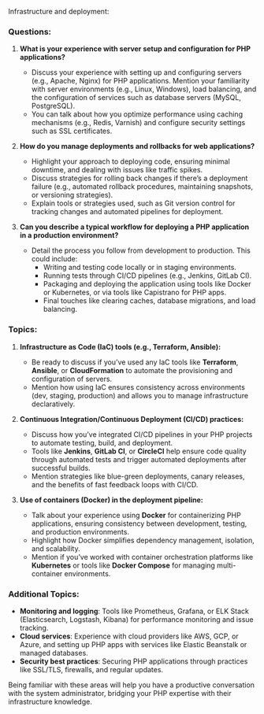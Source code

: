 Infrastructure and deployment:

### Questions:

1. **What is your experience with server setup and configuration for PHP applications?**
   - Discuss your experience with setting up and configuring servers (e.g., Apache, Nginx) for PHP applications. Mention your familiarity with server environments (e.g., Linux, Windows), load balancing, and the configuration of services such as database servers (MySQL, PostgreSQL).
   - You can talk about how you optimize performance using caching mechanisms (e.g., Redis, Varnish) and configure security settings such as SSL certificates.

2. **How do you manage deployments and rollbacks for web applications?**
   - Highlight your approach to deploying code, ensuring minimal downtime, and dealing with issues like traffic spikes.
   - Discuss strategies for rolling back changes if there’s a deployment failure (e.g., automated rollback procedures, maintaining snapshots, or versioning strategies).
   - Explain tools or strategies used, such as Git version control for tracking changes and automated pipelines for deployment.

3. **Can you describe a typical workflow for deploying a PHP application in a production environment?**
   - Detail the process you follow from development to production. This could include:
     - Writing and testing code locally or in staging environments.
     - Running tests through CI/CD pipelines (e.g., Jenkins, GitLab CI).
     - Packaging and deploying the application using tools like Docker or Kubernetes, or via tools like Capistrano for PHP apps.
     - Final touches like clearing caches, database migrations, and load balancing.

### Topics:

1. **Infrastructure as Code (IaC) tools (e.g., Terraform, Ansible):**
   - Be ready to discuss if you’ve used any IaC tools like **Terraform**, **Ansible**, or **CloudFormation** to automate the provisioning and configuration of servers.
   - Mention how using IaC ensures consistency across environments (dev, staging, production) and allows you to manage infrastructure declaratively.

2. **Continuous Integration/Continuous Deployment (CI/CD) practices:**
   - Discuss how you’ve integrated CI/CD pipelines in your PHP projects to automate testing, build, and deployment.
   - Tools like **Jenkins**, **GitLab CI**, or **CircleCI** help ensure code quality through automated tests and trigger automated deployments after successful builds.
   - Mention strategies like blue-green deployments, canary releases, and the benefits of fast feedback loops with CI/CD.

3. **Use of containers (Docker) in the deployment pipeline:**
   - Talk about your experience using **Docker** for containerizing PHP applications, ensuring consistency between development, testing, and production environments.
   - Highlight how Docker simplifies dependency management, isolation, and scalability.
   - Mention if you’ve worked with container orchestration platforms like **Kubernetes** or tools like **Docker Compose** for managing multi-container environments.

### Additional Topics:
- **Monitoring and logging**: Tools like Prometheus, Grafana, or ELK Stack (Elasticsearch, Logstash, Kibana) for performance monitoring and issue tracking.
- **Cloud services**: Experience with cloud providers like AWS, GCP, or Azure, and setting up PHP apps with services like Elastic Beanstalk or managed databases.
- **Security best practices**: Securing PHP applications through practices like SSL/TLS, firewalls, and regular updates.

Being familiar with these areas will help you have a productive conversation with the system administrator, bridging your PHP expertise with their infrastructure knowledge.